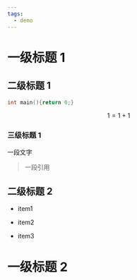 ```yaml
---
tags:
  - demo
---
```


# 一级标题 1

## 二级标题 1

```c
int main(){return 0;}
```

$$
1 = 1 + 1
$$

### 三级标题 1

一段文字

> 一段引用
> 
## 二级标题 2

- item1
  
- item2
  
- item3
  
# 一级标题 2

